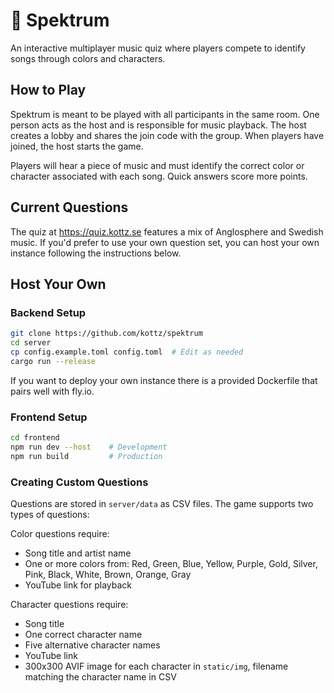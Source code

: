 # 🎵 Spektrum

An interactive multiplayer music quiz where players compete to identify songs through colors and characters.

## How to Play

Spektrum is meant to be played with all participants in the same room. One person acts as the host and is responsible for music playback. The host creates a lobby and shares the join code with the group. When players have joined, the host starts the game.

Players will hear a piece of music and must identify the correct color or character associated with each song. Quick answers score more points.

## Current Questions

The quiz at https://quiz.kottz.se features a mix of Anglosphere and Swedish music. If you'd prefer to use your own question set, you can host your own instance following the instructions below.

## Host Your Own

### Backend Setup
```bash
git clone https://github.com/kottz/spektrum
cd server
cp config.example.toml config.toml  # Edit as needed
cargo run --release
```

If you want to deploy your own instance there is a provided Dockerfile that pairs well with fly.io.

### Frontend Setup
```bash
cd frontend
npm run dev --host    # Development
npm run build         # Production
```

### Creating Custom Questions

Questions are stored in `server/data` as CSV files. The game supports two types of questions:

Color questions require:
- Song title and artist name
- One or more colors from: Red, Green, Blue, Yellow, Purple, Gold, Silver, Pink, Black, White, Brown, Orange, Gray
- YouTube link for playback

Character questions require:
- Song title
- One correct character name
- Five alternative character names
- YouTube link
- 300x300 AVIF image for each character in `static/img`, filename matching the character name in CSV
